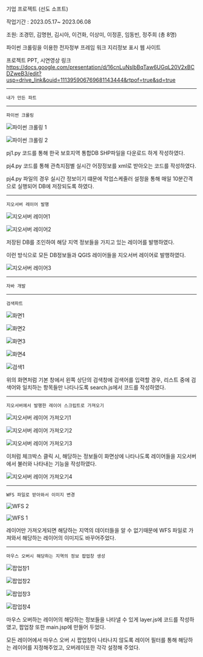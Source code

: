 기업 프로젝트 (선도 소프트)


작업기간 : 2023.05.17~ 2023.06.08 


조원: 조경민, 김명현, 김시아, 이건화, 이상미, 이정훈, 임동빈, 정주희 (총 8명)

파이썬 크롤링을 이용한 전자정부 프레임 워크 지리정보 표시 웹 사이트

프로젝트 PPT, 시연영상 링크
https://docs.google.com/presentation/d/16cnLuNslbBqTaw6UGqL20V2xBCDZweB3/edit?usp=drive_link&ouid=111395906769681143444&rtpof=true&sd=true

------------------------------------------------------------------------------------------------------------------------

    내가 만든 파트
------------------------------------------------------------------------------------------------------------------------

    파이썬 크롤링
    
    
![파이썬 크롤링 1](https://github.com/leejeonghoon123/LJH_Portfolio/assets/127282120/c73e60e7-4d29-4268-900e-db0019276c9d)

![파이썬 크롤링 2](https://github.com/leejeonghoon123/LJH_Portfolio/assets/127282120/9250d4e1-6bb2-406f-bf51-84ddcf252b8e)


pj1.py 코드를 통해 한국 보호지역 통합DB SHP파일을 다운로드 하게 작성하였다.
        
pj4.py 코드를 통해 관측지점별 실시간 어장정보를 xml로 받아오는 코드를 작성하였다.

pj4.py 파일의 경우 실시간 정보이기 떄문에 작업스케줄러 설정을 통해 매일 10분간격으로 실행되어 DB에 저장되도록 하였다.

------------------------------------------------------------------------------------------------------------------------

    지오서버 레이어 발행


![지오서버 레이어1](https://github.com/leejeonghoon123/LJH_Portfolio/assets/127282120/8990b610-1fd8-495d-b795-735aedd1df77)

![지오서버 레이어2](https://github.com/leejeonghoon123/LJH_Portfolio/assets/127282120/00097360-a453-4ad1-8fb4-7211ce0f9f29)


저장된 DB를 조인하여 해당 지역 정보들을 가지고 있는 레이어를 발행하였다.

이런 방식으로 모든 DB정보들과 QGIS 레이어들을 지오서버 레이어로 발행하였다.

![지오서버 레이어3](https://github.com/leejeonghoon123/LJH_Portfolio/assets/127282120/26e5c353-8fd6-4a94-908c-5c90da50f391)

------------------------------------------------------------------------------------------------------------------------

    자바 개발
    
------------------------------------------------------------------------------------------------------------------------
    
    검색파트
    

![화면1](https://github.com/leejeonghoon123/LJH_Portfolio/assets/127282120/44d5d280-92a0-4a13-b666-462c8b5c2775)

![화면2](https://github.com/leejeonghoon123/LJH_Portfolio/assets/127282120/012c5056-3658-426b-abcb-a99abbbd4d05)

![화면3](https://github.com/leejeonghoon123/LJH_Portfolio/assets/127282120/db5d2aee-57be-425c-9d81-37658e221213)

![화면4](https://github.com/leejeonghoon123/LJH_Portfolio/assets/127282120/a90329f0-7a84-4054-9326-5ed7114bbce2)

![검색1](https://github.com/leejeonghoon123/LJH_Portfolio/assets/127282120/2f2a1210-4b65-4324-91a7-b604c09acbf4)

위의 화면처럼 기본 창에서 왼쪽 상단의 검색창에 검색어를 입력할 경우, 리스트 중에 검색어와 일치하는 항목들만 나타나도록 search.js에서 코드를 작성하였다.

------------------------------------------------------------------------------------------------------------------------
    
    지오서버에서 발행한 레이어 스크립트로 가져오기


![지오서버 레이어 가져오기1](https://github.com/leejeonghoon123/LJH_Portfolio/assets/127282120/73be1a02-cf9a-4bd2-9cd8-b4dad7d49225)

![지오서버 레이어 가져오기2](https://github.com/leejeonghoon123/LJH_Portfolio/assets/127282120/f7a44eee-f0a8-4ab8-9f7e-9c66e7702d84)

![지오서버 레이어 가져오기3](https://github.com/leejeonghoon123/LJH_Portfolio/assets/127282120/f043e194-fada-4878-a4e8-16515881b2c5)

이처럼 체크박스 클릭 시, 해당하는 정보들이 화면상에 나타나도록 레이어들을 지오서버에서 불러와 나타내는 기능을 작성하였다.

![지오서버 레이어 가져오기4](https://github.com/leejeonghoon123/LJH_Portfolio/assets/127282120/a0bbb1cc-7604-41ac-aad1-0efca1bedbdc)

------------------------------------------------------------------------------------------------------------------------
    
    WFS 파일로 받아와서 이미지 변경



![WFS 2](https://github.com/leejeonghoon123/LJH_Portfolio/assets/127282120/386f0899-5057-4b80-960a-a0c0438f5ec3)


![WFS 1](https://github.com/leejeonghoon123/LJH_Portfolio/assets/127282120/559df7ec-77d8-4789-9c61-85d7c657ef60)

레이어만 가져오게되면 해당하는 지역의 데이터들을 알 수 없기때문에 WFS 파일로 가져와서 해당하는 레이어의 이미지도 바꾸어주었다.

------------------------------------------------------------------------------------------------------------------------
    
    마우스 오버시 해당하는 지역의 정보 팝업창 생성
    
![팝업창1](https://github.com/leejeonghoon123/LJH_Portfolio/assets/127282120/61ea58e0-615b-4dc6-ac6e-ccc13e8448f0)

![팝업창2](https://github.com/leejeonghoon123/LJH_Portfolio/assets/127282120/9166e1ac-ce2f-4e26-9ffe-82f1fc785c05)

![팝업창3](https://github.com/leejeonghoon123/LJH_Portfolio/assets/127282120/18571f0f-bb7b-4fa3-8b87-0fe8cebfe25d)

![팝업창4](https://github.com/leejeonghoon123/LJH_Portfolio/assets/127282120/e56c3a9c-2195-4727-b3c2-7ce6457cefa1)

마우스 오버하는 레이어의 해당하는 정보들을 나타낼 수 있게 layer.js에 코드를 작성하였고, 팝업창 또한 main.jsp에 만들어 두었다.

모든 레이어에서 마우스 오버 시 팝업창이 나타나지 않도록 레이어 필터를 통해 해당하는 레이어를 지정해주었고, 오버레이또한 각각 설정해 주었다.

